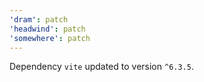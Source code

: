 ```yaml
---
'dram': patch
'headwind': patch
'somewhere': patch
---
```

Dependency `vite` updated to version `^6.3.5`.

